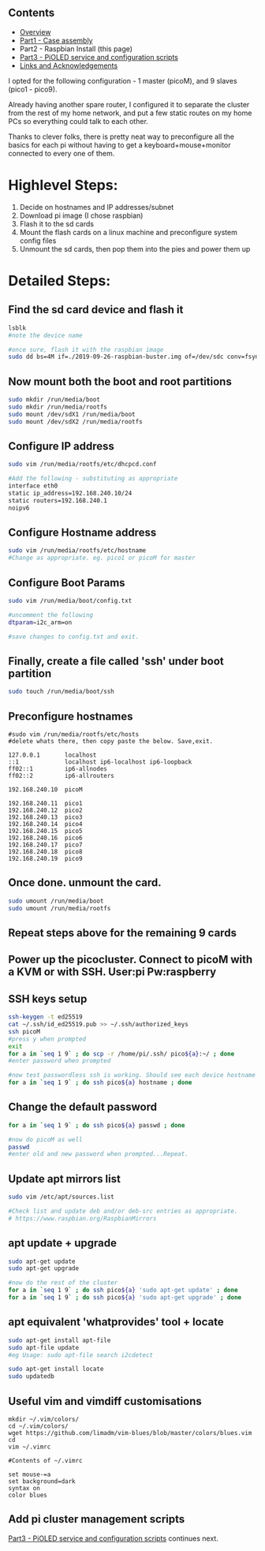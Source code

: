 ## Contents
   * [Overview][0]
   * [Part1 - Case assembly][1]
   * Part2 - Raspbian Install (this page)
   * [Part3 - PiOLED service and configuration scripts][3]
   * [Links and Acknowledgements][links]

I opted for the following configuration - 1 master (picoM), and 9 slaves (pico1 - pico9). 

Already having another spare router, I configured it to separate the cluster from the rest of my home network, and put a few static routes on my home PCs so everything could talk to each other.

Thanks to clever folks, there is pretty neat way to preconfigure all the basics for each pi without having to get a keyboard+mouse+monitor connected to every one of them. 

# Highlevel Steps:
1. Decide on hostnames and IP addresses/subnet
2. Download pi image (I chose raspbian)
3. Flash it to the sd cards 
4. Mount the flash cards on a linux machine and preconfigure system config files
5. Unmount the sd cards, then pop them into the pies and power them up


# Detailed Steps:

## Find the sd card device and flash it
```bash
lsblk 
#note the device name

#once sure, flash it with the raspbian image
sudo dd bs=4M if=./2019-09-26-raspbian-buster.img of=/dev/sdc conv=fsync 
```

## Now mount both the boot and root partitions
```bash
sudo mkdir /run/media/boot
sudo mkdir /run/media/rootfs
sudo mount /dev/sdX1 /run/media/boot
sudo mount /dev/sdX2 /run/media/rootfs

```

## Configure IP address

```bash
sudo vim /run/media/rootfs/etc/dhcpcd.conf

#Add the following - substituting as appropriate
interface eth0
static ip_address=192.168.240.10/24
static routers=192.168.240.1
noipv6

```

## Configure Hostname address

```bash
sudo vim /run/media/rootfs/etc/hostname
#Change as appropriate. eg. pico1 or picoM for master
```

## Configure Boot Params

```bash
sudo vim /run/media/boot/config.txt

#uncomment the following
dtparam=i2c_arm=on

#save changes to config.txt and exit.

```

## Finally, create a file called 'ssh' under boot partition
```bash
sudo touch /run/media/boot/ssh
```

## Preconfigure hostnames
```
#sudo vim /run/media/rootfs/etc/hosts
#delete whats there, then copy paste the below. Save,exit.

127.0.0.1       localhost
::1             localhost ip6-localhost ip6-loopback
ff02::1         ip6-allnodes
ff02::2         ip6-allrouters

192.168.240.10  picoM

192.168.240.11  pico1
192.168.240.12  pico2
192.168.240.13  pico3
192.168.240.14  pico4
192.168.240.15  pico5
192.168.240.16  pico6
192.168.240.17  pico7
192.168.240.18  pico8
192.168.240.19  pico9
```

## Once done. unmount the card.

```bash
sudo umount /run/media/boot
sudo umount /run/media/rootfs
```

## Repeat steps above for the remaining 9 cards

## Power up the picocluster. Connect to picoM with a KVM or with SSH. User:pi Pw:raspberry

## SSH keys setup
```bash
ssh-keygen -t ed25519
cat ~/.ssh/id_ed25519.pub >> ~/.ssh/authorized_keys
ssh picoM
#press y when prompted
exit
for a in `seq 1 9` ; do scp -r /home/pi/.ssh/ pico${a}:~/ ; done
#enter password when prompted

#now test passwordless ssh is working. Should see each device hostname printed to screen
for a in `seq 1 9` ; do ssh pico${a} hostname ; done
```

## Change the default password
```bash
for a in `seq 1 9` ; do ssh pico${a} passwd ; done

#now do picoM as well
passwd
#enter old and new password when prompted...Repeat.
```

## Update apt mirrors list 
```bash
sudo vim /etc/apt/sources.list

#Check list and update deb and/or deb-src entries as appropriate. 
# https://www.raspbian.org/RaspbianMirrors
```

## apt update + upgrade
```bash
sudo apt-get update
sudo apt-get upgrade

#now do the rest of the cluster
for a in `seq 1 9` ; do ssh pico${a} 'sudo apt-get update' ; done
for a in `seq 1 9` ; do ssh pico${a} 'sudo apt-get upgrade' ; done

```

## apt equivalent 'whatprovides' tool + locate
```bash
sudo apt-get install apt-file
sudo apt-file update
#eg Usage: sudo apt-file search i2cdetect

sudo apt-get install locate
sudo updatedb
```

## Useful vim and vimdiff customisations
```
mkdir ~/.vim/colors/
cd ~/.vim/colors/
wget https://github.com/limadm/vim-blues/blob/master/colors/blues.vim
cd
vim ~/.vimrc
```

```vim
#Contents of ~/.vimrc

set mouse-=a
set background=dark
syntax on
color blues
```

## Add pi cluster management scripts



[Part3 - PiOLED service and configuration scripts][3] continues next.

[0]:README.md
[1]:part1.md
[2]:part2.md
[3]:part3.md
[4]:part4.md
[5]:part5.md
[links]:links.md
